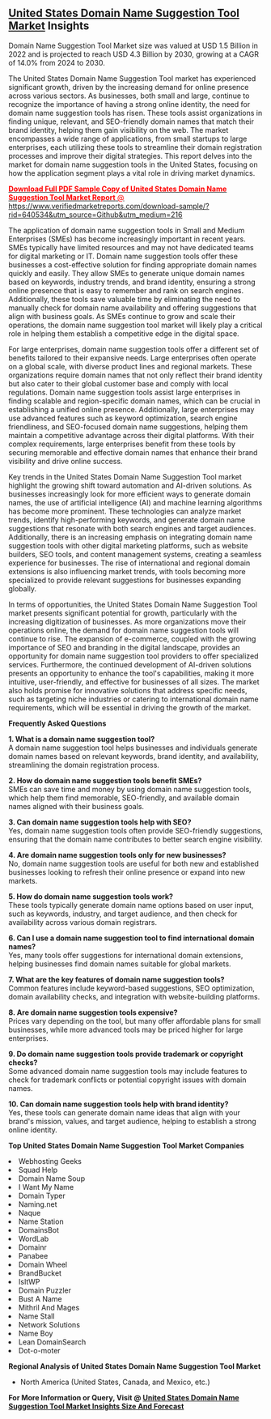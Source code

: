 <h2><a href="https://www.verifiedmarketreports.com/download-sample/?rid=640534&amp;utm_source=Github&amp;utm_medium=216" target="_blank">United States Domain Name Suggestion Tool Market</a> Insights</h2><p>Domain Name Suggestion Tool Market size was valued at USD 1.5 Billion in 2022 and is projected to reach USD 4.3 Billion by 2030, growing at a CAGR of 14.0% from 2024 to 2030.</p><p><p>The United States Domain Name Suggestion Tool market has experienced significant growth, driven by the increasing demand for online presence across various sectors. As businesses, both small and large, continue to recognize the importance of having a strong online identity, the need for domain name suggestion tools has risen. These tools assist organizations in finding unique, relevant, and SEO-friendly domain names that match their brand identity, helping them gain visibility on the web. The market encompasses a wide range of applications, from small startups to large enterprises, each utilizing these tools to streamline their domain registration processes and improve their digital strategies. This report delves into the market for domain name suggestion tools in the United States, focusing on how the application segment plays a vital role in driving market dynamics. <a href="#"><p><span class=""><span style="color: #ff0000;"><strong>Download Full PDF Sample Copy of United States Domain Name Suggestion Tool Market Report</strong> @ </span><a href="https://www.verifiedmarketreports.com/download-sample/?rid=640534&amp;utm_source=Github&amp;utm_medium=216" target="_blank">https://www.verifiedmarketreports.com/download-sample/?rid=640534&amp;utm_source=Github&amp;utm_medium=216</a></span></p></a></p><p>The application of domain name suggestion tools in Small and Medium Enterprises (SMEs) has become increasingly important in recent years. SMEs typically have limited resources and may not have dedicated teams for digital marketing or IT. Domain name suggestion tools offer these businesses a cost-effective solution for finding appropriate domain names quickly and easily. They allow SMEs to generate unique domain names based on keywords, industry trends, and brand identity, ensuring a strong online presence that is easy to remember and rank on search engines. Additionally, these tools save valuable time by eliminating the need to manually check for domain name availability and offering suggestions that align with business goals. As SMEs continue to grow and scale their operations, the domain name suggestion tool market will likely play a critical role in helping them establish a competitive edge in the digital space.</p><p>For large enterprises, domain name suggestion tools offer a different set of benefits tailored to their expansive needs. Large enterprises often operate on a global scale, with diverse product lines and regional markets. These organizations require domain names that not only reflect their brand identity but also cater to their global customer base and comply with local regulations. Domain name suggestion tools assist large enterprises in finding scalable and region-specific domain names, which can be crucial in establishing a unified online presence. Additionally, large enterprises may use advanced features such as keyword optimization, search engine friendliness, and SEO-focused domain name suggestions, helping them maintain a competitive advantage across their digital platforms. With their complex requirements, large enterprises benefit from these tools by securing memorable and effective domain names that enhance their brand visibility and drive online success.</p><p>Key trends in the United States Domain Name Suggestion Tool market highlight the growing shift toward automation and AI-driven solutions. As businesses increasingly look for more efficient ways to generate domain names, the use of artificial intelligence (AI) and machine learning algorithms has become more prominent. These technologies can analyze market trends, identify high-performing keywords, and generate domain name suggestions that resonate with both search engines and target audiences. Additionally, there is an increasing emphasis on integrating domain name suggestion tools with other digital marketing platforms, such as website builders, SEO tools, and content management systems, creating a seamless experience for businesses. The rise of international and regional domain extensions is also influencing market trends, with tools becoming more specialized to provide relevant suggestions for businesses expanding globally.</p><p>In terms of opportunities, the United States Domain Name Suggestion Tool market presents significant potential for growth, particularly with the increasing digitization of businesses. As more organizations move their operations online, the demand for domain name suggestion tools will continue to rise. The expansion of e-commerce, coupled with the growing importance of SEO and branding in the digital landscape, provides an opportunity for domain name suggestion tool providers to offer specialized services. Furthermore, the continued development of AI-driven solutions presents an opportunity to enhance the tool's capabilities, making it more intuitive, user-friendly, and effective for businesses of all sizes. The market also holds promise for innovative solutions that address specific needs, such as targeting niche industries or catering to international domain name requirements, which will be essential in driving the growth of the market.</p><p><strong>Frequently Asked Questions</strong></p><p><strong>1. What is a domain name suggestion tool?</strong><br> A domain name suggestion tool helps businesses and individuals generate domain names based on relevant keywords, brand identity, and availability, streamlining the domain registration process.</p><p><strong>2. How do domain name suggestion tools benefit SMEs?</strong><br> SMEs can save time and money by using domain name suggestion tools, which help them find memorable, SEO-friendly, and available domain names aligned with their business goals.</p><p><strong>3. Can domain name suggestion tools help with SEO?</strong><br> Yes, domain name suggestion tools often provide SEO-friendly suggestions, ensuring that the domain name contributes to better search engine visibility.</p><p><strong>4. Are domain name suggestion tools only for new businesses?</strong><br> No, domain name suggestion tools are useful for both new and established businesses looking to refresh their online presence or expand into new markets.</p><p><strong>5. How do domain name suggestion tools work?</strong><br> These tools typically generate domain name options based on user input, such as keywords, industry, and target audience, and then check for availability across various domain registrars.</p><p><strong>6. Can I use a domain name suggestion tool to find international domain names?</strong><br> Yes, many tools offer suggestions for international domain extensions, helping businesses find domain names suitable for global markets.</p><p><strong>7. What are the key features of domain name suggestion tools?</strong><br> Common features include keyword-based suggestions, SEO optimization, domain availability checks, and integration with website-building platforms.</p><p><strong>8. Are domain name suggestion tools expensive?</strong><br> Prices vary depending on the tool, but many offer affordable plans for small businesses, while more advanced tools may be priced higher for large enterprises.</p><p><strong>9. Do domain name suggestion tools provide trademark or copyright checks?</strong><br> Some advanced domain name suggestion tools may include features to check for trademark conflicts or potential copyright issues with domain names.</p><p><strong>10. Can domain name suggestion tools help with brand identity?</strong><br> Yes, these tools can generate domain name ideas that align with your brand's mission, values, and target audience, helping to establish a strong online identity.</p></p><p><strong>Top United States Domain Name Suggestion Tool Market Companies</strong></p><div data-test-id=""><p><li>Webhosting Geeks</li><li> Squad Help</li><li> Domain Name Soup</li><li> I Want My Name</li><li> Domain Typer</li><li> Naming.net</li><li> Naque</li><li> Name Station</li><li> DomainsBot</li><li> WordLab</li><li> Domainr</li><li> Panabee</li><li> Domain Wheel</li><li> BrandBucket</li><li> IsItWP</li><li> Domain Puzzler</li><li> Bust A Name</li><li> Mithril And Mages</li><li> Name Stall</li><li> Network Solutions</li><li> Name Boy</li><li> Lean DomainSearch</li><li> Dot-o-moter</li></p><div><strong>Regional Analysis of&nbsp;United States Domain Name Suggestion Tool Market</strong></div><ul><li dir="ltr"><p dir="ltr">North America&nbsp;(United States, Canada, and Mexico, etc.)</p></li></ul><p><strong>For More Information or Query, Visit @&nbsp;</strong><strong><a href="https://www.verifiedmarketreports.com/product/domain-name-suggestion-tool-market/?utm_source=Github&amp;utm_medium=216" target="_blank">United States Domain Name Suggestion Tool Market Insights Size And Forecast</a></strong></p></div>
